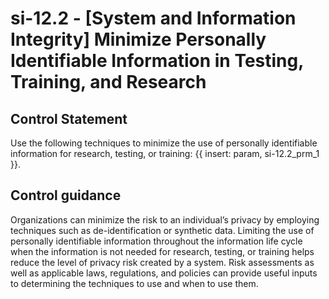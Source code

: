 # si-12.2 - \[System and Information Integrity\] Minimize Personally Identifiable Information in Testing, Training, and Research

## Control Statement

Use the following techniques to minimize the use of personally identifiable information for research, testing, or training: {{ insert: param, si-12.2_prm_1 }}.

## Control guidance

Organizations can minimize the risk to an individual’s privacy by employing techniques such as de-identification or synthetic data. Limiting the use of personally identifiable information throughout the information life cycle when the information is not needed for research, testing, or training helps reduce the level of privacy risk created by a system. Risk assessments as well as applicable laws, regulations, and policies can provide useful inputs to determining the techniques to use and when to use them.
